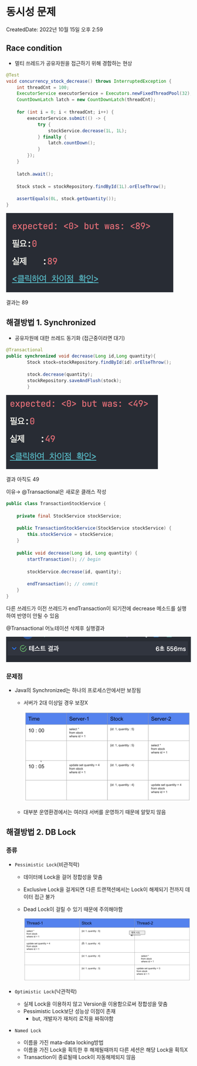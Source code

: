 # 동시성 문제

CreatedDate: 2022년 10월 15일 오후 2:59

## Race condition

- 멀티 쓰레드가 공유자원을 접근하기 위해 경합하는 현상

```java
@Test
void concurrency_stock_decrease() throws InterruptedException {
    int threadCnt = 100;
    ExecutorService executorService = Executors.newFixedThreadPool(32);
    CountDownLatch latch = new CountDownLatch(threadCnt);

    for (int i = 0; i < threadCnt; i++) {
        executorService.submit(() -> {
            try {
                stockService.decrease(1L, 1L);
            } finally {
                latch.countDown();
            }
        });
    }

    latch.await();

    Stock stock = stockRepository.findById(1L).orElseThrow();

    assertEquals(0L, stock.getQuantity());
}
```

![Untitled](img/1.png)

결과는 89

## 해결방법 1. Synchronized

- 공유자원에 대한 쓰레드 동기화 (접근중이라면 대기)

```java
@Transactional
public synchronized void decrease(Long id,Long quantity){
        Stock stock=stockRepository.findById(id).orElseThrow();

        stock.decrease(quantity);
        stockRepository.saveAndFlush(stock);
        }
```

![Untitled](img/2.png)

결과 아직도 49

이유→ @Transactional은 새로운 클래스 작성

```java
public class TransactionStockService {

    private final StockService stockService;

    public TransactionStockService(StockService stockService) {
        this.stockService = stockService;
    }

    public void decrease(Long id, Long quantity) {
        startTransaction(); // begin

        stockService.decrease(id, quantity);

        endTransaction(); // commit
    }
}
```

다른 쓰레드가 이전 쓰레드가 endTransaction이 되기전에 decrease 메소드를 실행하여 반영이 안될 수 있음

@Transactional 어노테이션 삭제후 실행결과

![Untitled](img/3.png)

### 문제점

- Java의 Synchronized는 하나의 프로세스안에서만 보장됨
    - 서버가 2대 이상일 경우 보장X

      ![Untitled](img/4.png)

    - 대부분 운영환경에서는 여러대 서버를 운영하기 때문에 알맞지 않음

## 해결방법 2. DB Lock

### 종류

- `Pessimistic Lock`(비관적락)
    - 데이터에 Lock을 걸어 정합성을 맞춤
    - Exclusive Lock을 걸게되면 다른 트랜잭션에서는 Lock이 해제되기 전까지 데이터 접근 불가
    - Dead Lock이 걸릴 수 있기 때문에 주의해야함

      ![Untitled](img/5.png)
        
- `Optimistic Lock`(낙관적락)
    - 실제 Lock을 이용하지 않고 Version을 이용함으로써 정합성을 맞춤
    - Pessimistic Lock보단 성능상 이점이 존재
        - but, 개발자가 재처리 로직을 짜줘야함
- `Named Lock`
    - 이름을 가진 mata-data locking방법
    - 이름을 가진 Lock을 획득한 후 해제될때까지 다른 세션은 해당 Lock을 획득X
    - Transaction이 종료될때 Lock이 자동해제되지 않음